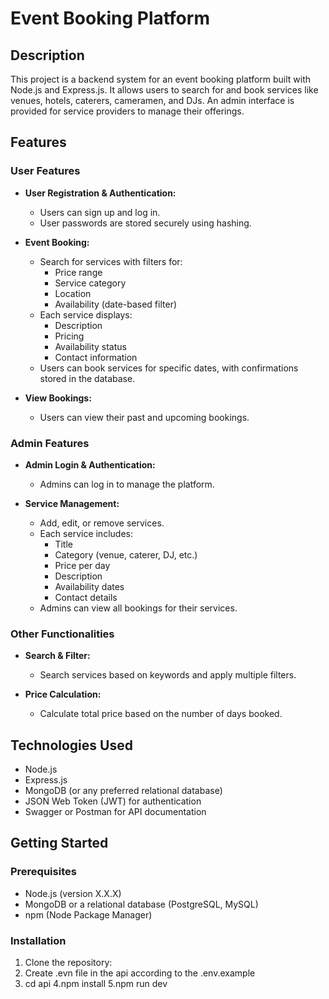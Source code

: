 # Event Booking Platform

## Description

This project is a backend system for an event booking platform built with Node.js and Express.js. It allows users to search for and book services like venues, hotels, caterers, cameramen, and DJs. An admin interface is provided for service providers to manage their offerings.

## Features

### User Features
- **User Registration & Authentication:** 
  - Users can sign up and log in.
  - User passwords are stored securely using hashing.
  
- **Event Booking:**
  - Search for services with filters for:
    - Price range
    - Service category
    - Location
    - Availability (date-based filter)
  - Each service displays:
    - Description
    - Pricing
    - Availability status
    - Contact information
  - Users can book services for specific dates, with confirmations stored in the database.

- **View Bookings:**
  - Users can view their past and upcoming bookings.

### Admin Features
- **Admin Login & Authentication:** 
  - Admins can log in to manage the platform.
  
- **Service Management:**
  - Add, edit, or remove services.
  - Each service includes:
    - Title
    - Category (venue, caterer, DJ, etc.)
    - Price per day
    - Description
    - Availability dates
    - Contact details
  - Admins can view all bookings for their services.

### Other Functionalities
- **Search & Filter:** 
  - Search services based on keywords and apply multiple filters.
  
- **Price Calculation:** 
  - Calculate total price based on the number of days booked.

## Technologies Used
- Node.js
- Express.js
- MongoDB (or any preferred relational database)
- JSON Web Token (JWT) for authentication
- Swagger or Postman for API documentation

## Getting Started

### Prerequisites
- Node.js (version X.X.X)
- MongoDB or a relational database (PostgreSQL, MySQL)
- npm (Node Package Manager)

### Installation
1. Clone the repository:
2. Create .evn file in the api according to the .env.example
3. cd api
4.npm install
5.npm run dev

